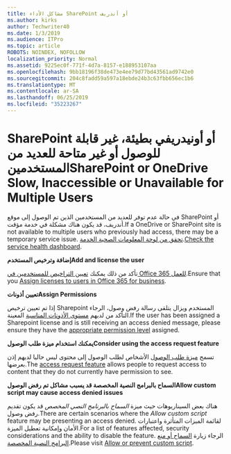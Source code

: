 ```yaml
---
title: مشاكل الأداء SharePoint أو أندريف
ms.author: kirks
author: Techwriter40
ms.date: 1/3/2019
ms.audience: ITPro
ms.topic: article
ROBOTS: NOINDEX, NOFOLLOW
localization_priority: Normal
ms.assetid: 9225ec0f-771f-4d7a-8157-e188953107aa
ms.openlocfilehash: 9bb18196f38de473e4ee79d77bd43561ad9742e0
ms.sourcegitcommit: 204c8fadd59a597a18ebde24b3c63fbb656ec1b6
ms.translationtype: MT
ms.contentlocale: ar-SA
ms.lasthandoff: 06/25/2019
ms.locfileid: "35223267"
---
```

# <a name="sharepoint-or-onedrive-slow-inaccessible-or-unavailable-for-multiple-users"></a><span data-ttu-id="5fb4e-102">SharePoint أو أونيدريفي بطيئة، غير قابلة للوصول أو غير متاحة للعديد من المستخدمين</span><span class="sxs-lookup"><span data-stu-id="5fb4e-102">SharePoint or OneDrive Slow, Inaccessible or Unavailable for Multiple Users</span></span>

<span data-ttu-id="5fb4e-103">في حالة عدم توفر للعديد من المستخدمين الذين تم الوصول إلى موقع SharePoint أو أندريف، قد يكون هناك مشكلة في خدمة مؤقت.</span><span class="sxs-lookup"><span data-stu-id="5fb4e-103">If a OneDrive or SharePoint site is not available to multiple users who previously had access, there may be a temporary service issue.</span></span> <span data-ttu-id="5fb4e-104">[تحقق من لوحة المعلومات الصحية الخدمة](https://portal.office.com/adminportal/home#/servicehealth).</span><span class="sxs-lookup"><span data-stu-id="5fb4e-104">[Check the service health dashboard](https://portal.office.com/adminportal/home#/servicehealth).</span></span>

<span data-ttu-id="5fb4e-105">**إضافة وترخيص المستخدم**</span><span class="sxs-lookup"><span data-stu-id="5fb4e-105">**Add and license the user**</span></span>

<span data-ttu-id="5fb4e-106">تأكد من ذلك يمكنك [تعيين التراخيص للمستخدمين في Office 365 للعمل](https://docs.microsoft.com/office365/admin/subscriptions-and-billing/assign-licenses-to-users?view=o365-worldwide&amp;tabs=One).</span><span class="sxs-lookup"><span data-stu-id="5fb4e-106">Ensure that you [Assign licenses to users in Office 365 for business](https://docs.microsoft.com/office365/admin/subscriptions-and-billing/assign-licenses-to-users?view=o365-worldwide&amp;tabs=One).</span></span>


<span data-ttu-id="5fb4e-107">**تعيين أذونات**</span><span class="sxs-lookup"><span data-stu-id="5fb4e-107">**Assign Permissions**</span></span>

<span data-ttu-id="5fb4e-108">إذا تم تعيين ترخيص Sharepoint المستخدم ويزال يتلقى رسالة رفض وصول، الرجاء التأكد من لديهم [مستوى الأذونات المناسبة](https://docs.microsoft.com/sharepoint/understanding-permission-levels) المعينة.</span><span class="sxs-lookup"><span data-stu-id="5fb4e-108">If the user has been assigned a Sharepoint license and is still receiving an access denied message, please ensure they have the [appropriate permission level](https://docs.microsoft.com/sharepoint/understanding-permission-levels) assigned.</span></span>

<span data-ttu-id="5fb4e-109">**يمكنك استخدام ميزة طلب الوصول**</span><span class="sxs-lookup"><span data-stu-id="5fb4e-109">**Consider using the access request feature**</span></span>

<span data-ttu-id="5fb4e-110">تسمح [ميزة طلب الوصول](https://support.office.com/article/Set-up-and-manage-access-requests-94B26E0B-2822-49D4-929A-8455698654B3) الأشخاص لطلب الوصول إلى محتوى ليس حاليا لديهم إذن بعرضها.</span><span class="sxs-lookup"><span data-stu-id="5fb4e-110">The [access request feature](https://support.office.com/article/Set-up-and-manage-access-requests-94B26E0B-2822-49D4-929A-8455698654B3) allows people to request access to content that they do not currently have permission to see.</span></span>

<span data-ttu-id="5fb4e-111">**السماح بالبرامج النصية المخصصة قد يسبب مشاكل تم رفض الوصول**</span><span class="sxs-lookup"><span data-stu-id="5fb4e-111">**Allow custom script may cause access denied issues**</span></span>

<span data-ttu-id="5fb4e-112">هناك بعض السيناريوهات حيث ميزة *السماح بالبرنامج النصي المخصص* قد يكون تقديم رفض وصول.</span><span class="sxs-lookup"><span data-stu-id="5fb4e-112">There are certain scenarios where the *Allow custom script* feature may be presenting an access denied.</span></span> <span data-ttu-id="5fb4e-113">لقائمة الميزات المتأثرة واعتبارات الأمان وإمكانية تعطيل الميزة.</span><span class="sxs-lookup"><span data-stu-id="5fb4e-113">For a list of features affected, security considerations and the ability to disable the feature.</span></span> <span data-ttu-id="5fb4e-114">الرجاء زيارة [السماح أو منع البرامج النصية المخصصة](https://docs.microsoft.com/sharepoint/allow-or-prevent-custom-script).</span><span class="sxs-lookup"><span data-stu-id="5fb4e-114">Please visit [Allow or prevent custom script](https://docs.microsoft.com/sharepoint/allow-or-prevent-custom-script).</span></span>

